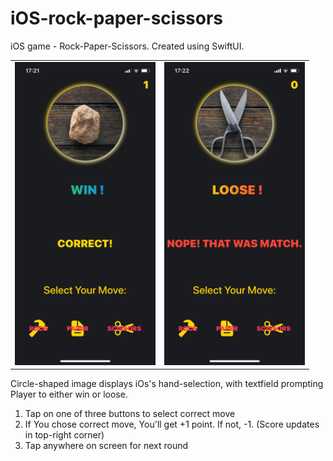 # iOS-rock-paper-scissors
iOS game - Rock-Paper-Scissors. Created using SwiftUI.

<table>
  <tr>
  <td><img src="MDImg/im1.png" width=225 height=485></td>
  <td><img src="MDImg/im2.png" width=225 height=485></td>
  </tr>
 </table>

Circle-shaped image displays iOs's hand-selection, with textfield prompting Player to either win or loose.

1. Tap on one of three buttons to select correct move
2. If You chose correct move, You'll get +1 point. If not, -1. (Score updates in top-right corner)
3. Tap anywhere on screen for next round

